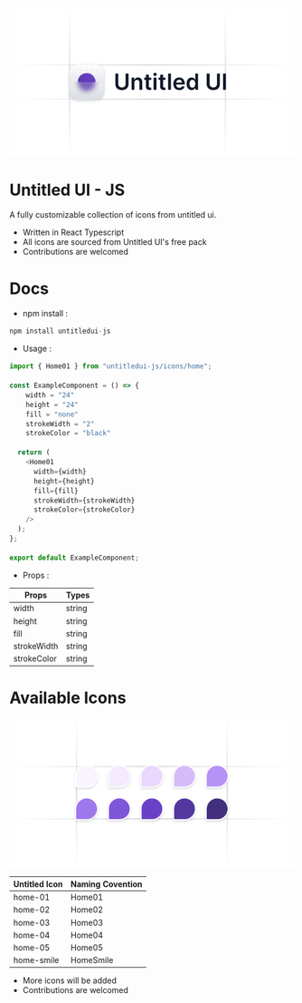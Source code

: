 <img src="./images/logo.png">

# Untitled UI - JS

A fully customizable collection of icons from untitled ui.

- Written in React Typescript
- All icons are sourced from Untitled UI's free pack
- Contributions are welcomed

# Docs

- npm install :

```js
npm install untitledui-js
```

- Usage :

```js
import { Home01 } from "untitledui-js/icons/home";

const ExampleComponent = () => {
    width = "24"
    height = "24"
    fill = "none"
    strokeWidth = "2"
    strokeColor = "black"

  return (
    <Home01
      width={width}
      height={height}
      fill={fill}
      strokeWidth={strokeWidth}
      strokeColor={strokeColor}
    />
  );
};

export default ExampleComponent;
```

* Props : 

| Props     | Types |
| ----------- | ----------- |
| width     | string      |
| height   | string       |
| fill  | string       |
| strokeWidth  | string       |
| strokeColor  | string       |

# Available Icons
<img src="./images/icons.png">

| Untitled Icon    | Naming Covention |
| ----------- | ----------- |
| home-01    | Home01      |
| home-02  | Home02      |
| home-03  | Home03       |
| home-04  | Home04       |
| home-05 | Home05      |
| home-smile | HomeSmile      |

* More icons will be added
* Contributions are welcomed
